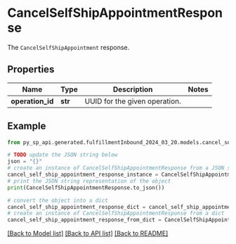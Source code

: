 # CancelSelfShipAppointmentResponse

The `CancelSelfShipAppointment` response.

## Properties

Name | Type | Description | Notes
------------ | ------------- | ------------- | -------------
**operation_id** | **str** | UUID for the given operation. | 

## Example

```python
from py_sp_api.generated.fulfillmentInbound_2024_03_20.models.cancel_self_ship_appointment_response import CancelSelfShipAppointmentResponse

# TODO update the JSON string below
json = "{}"
# create an instance of CancelSelfShipAppointmentResponse from a JSON string
cancel_self_ship_appointment_response_instance = CancelSelfShipAppointmentResponse.from_json(json)
# print the JSON string representation of the object
print(CancelSelfShipAppointmentResponse.to_json())

# convert the object into a dict
cancel_self_ship_appointment_response_dict = cancel_self_ship_appointment_response_instance.to_dict()
# create an instance of CancelSelfShipAppointmentResponse from a dict
cancel_self_ship_appointment_response_from_dict = CancelSelfShipAppointmentResponse.from_dict(cancel_self_ship_appointment_response_dict)
```
[[Back to Model list]](../README.md#documentation-for-models) [[Back to API list]](../README.md#documentation-for-api-endpoints) [[Back to README]](../README.md)


